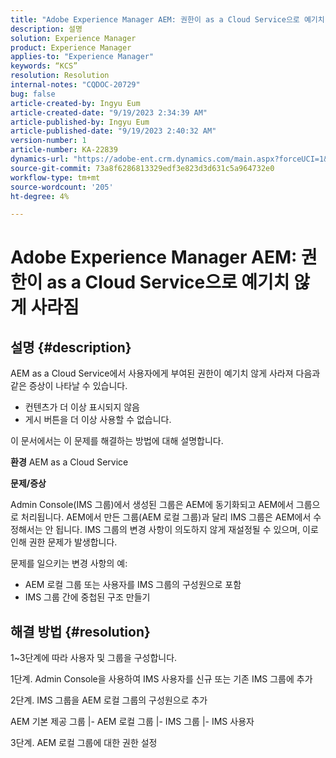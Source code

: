 ```yaml
---
title: "Adobe Experience Manager AEM: 권한이 as a Cloud Service으로 예기치 않게 사라짐"
description: 설명
solution: Experience Manager
product: Experience Manager
applies-to: "Experience Manager"
keywords: “KCS”
resolution: Resolution
internal-notes: "CQDOC-20729"
bug: false
article-created-by: Ingyu Eum
article-created-date: "9/19/2023 2:34:39 AM"
article-published-by: Ingyu Eum
article-published-date: "9/19/2023 2:40:32 AM"
version-number: 1
article-number: KA-22839
dynamics-url: "https://adobe-ent.crm.dynamics.com/main.aspx?forceUCI=1&pagetype=entityrecord&etn=knowledgearticle&id=7283860f-9556-ee11-be6f-6045bd006268"
source-git-commit: 73a8f6286813329edf3e823d3d631c5a964732e0
workflow-type: tm+mt
source-wordcount: '205'
ht-degree: 4%

---
```


# Adobe Experience Manager AEM: 권한이 as a Cloud Service으로 예기치 않게 사라짐

## 설명 {#description}


AEM as a Cloud Service에서 사용자에게 부여된 권한이 예기치 않게 사라져 다음과 같은 증상이 나타날 수 있습니다.
- 컨텐츠가 더 이상 표시되지 않음
- 게시 버튼을 더 이상 사용할 수 없습니다.

이 문서에서는 이 문제를 해결하는 방법에 대해 설명합니다.

<b>환경</b>
AEM as a Cloud Service



<b>문제/증상</b>

Admin Console(IMS 그룹)에서 생성된 그룹은 AEM에 동기화되고 AEM에서 그룹으로 처리됩니다. AEM에서 만든 그룹(AEM 로컬 그룹)과 달리 IMS 그룹은 AEM에서 수정해서는 안 됩니다. IMS 그룹의 변경 사항이 의도하지 않게 재설정될 수 있으며, 이로 인해 권한 문제가 발생합니다.

문제를 일으키는 변경 사항의 예:
- AEM 로컬 그룹 또는 사용자를 IMS 그룹의 구성원으로 포함
- IMS 그룹 간에 중첩된 구조 만들기


## 해결 방법 {#resolution}


1~3단계에 따라 사용자 및 그룹을 구성합니다.

1단계. Admin Console을 사용하여 IMS 사용자를 신규 또는 기존 IMS 그룹에 추가

2단계. IMS 그룹을 AEM 로컬 그룹의 구성원으로 추가

AEM 기본 제공 그룹 |- AEM 로컬 그룹 |- IMS 그룹 |- IMS 사용자

3단계. AEM 로컬 그룹에 대한 권한 설정
